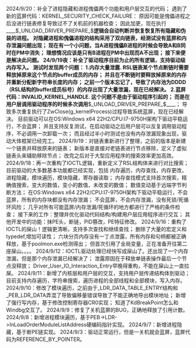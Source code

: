 2024/9/20：补全了进程隐藏和进程傀儡两个功能和用户层交互的代码；
           遇到了新的蓝屏代码：KERNEL_SECURITY_CHECK_FAILURE：
           原因可能是傀儡进程之后没进行链表修复导致过不了关机前的机器检查；
           因此加更，现在执行____$_UNLOAD_DRIVER_PREPARE_$____逻辑会自动判断并恢复恢复所有隐藏和伪装的进程。
           对隐藏进程和傀儡进程的结构采用了双向链表，经测试没有蓝屏和内存泄漏问题出现；
           现在有一个小问题，当A进程傀儡B进程的时候会导致A和B同时在PM中消失；
           理想情况应该是只有B进程在PM中出现而A不出现；
           接下来便是解决此问题。
24/9/19夜：补全了驱动程序目前为止的所有逻辑，支持驱动级内存写入。
           测试时发现两个问题：
           1.内存大量泄露.
           RSL链表某个节点断链时需要释放掉原来这个节点的buffer成员的内存；
           并且在不断链时要释放掉原来的内存并重新分配新字符串长度的内存；
           之前一个版本忘记了，导致了内存池为DDDD（RSL结构的buffer成员标号）的内存出现了大量泄漏，现在已经解决。
           2.蓝屏代码：INVALID_KERNEL_HANDLE.
           这个问题不是由于驱动程序引起的；
           而是在用户层调用驱动程序的时候多次调用____$_UNLOAD_DRIVER_PREPARE_$____；
           导致多次重复执行了ZwClose(g_kernelProcess)过程导致系统蓝屏，现在已经解决。
           目前驱动可以在OS:Windows x64 22H2/CPU:I7-9750H架构下驱动平稳运行，不会蓝屏；
           并且支持反复测试，在启动驱动之后用户层可以反复调用驱动程序，不必调用一次卸载一次；
           而且经过半小时测试也没有内存泄漏现象出现，驱动大体框架已经完工。
2024/9/19：对链表重新进行了整理，之前的版本是新建一个链表并释放原来的链表；
           新版本是直接对老链表进行节点移除，定义了虚拟链表头来辅助移除节点；
           改完之后对于大型应用程序的搜索效率更加高效。
2024/9/18：再一次重构了IOCTL逻辑，重新定义了RSL结构体来进行对比搜索；
           目前驱动的大多数基本功能都已经实现，包括
           内存遍历，内存查找，内存更改，进程隐藏，模块遍历，模块隐藏，寄存器读取；
           内存查找模式支持首次搜索，精确值搜索，变大的数值，变小的数值，未改变的数值；
           数值变动基于远端字节判断方法；
           在OS:Windows x64 22H2/CPU:I7-9750H架构下驱动平稳运行，不会蓝屏，所有的内存块都没有内存泄漏；
           不会蓝屏，不会内存泄漏，没有死锁/死循环风险；
           几乎对所有可能蓝屏/内存泄漏/死循环的地方都进行了严格的条件检查；
           接下来的工作：整理并优化驱动代码结构/构建用户层应用程序进行交互；
           其他开发中的功能：抹PE头，断链，PID篡改，PE特征修改。
2024/9/16：重构了IOCTL的屎山！逻辑更清晰，支持多次查找和继续查找；
           删除了大量的宏定义和typedef,增加可读性；
           六块分页内存没有一丁点泄露，所有内存和句柄都被正确释放，基于poolmon.exe检测得出；
           但首次引用了全局变量，正在准备开往第二座屎山。。。。
2024/9/12：IOCTL驱动处理已经快写成屎山了。还出现了一个内存泄漏，但是那个内存泄漏已经解决了；
           泄露原因在于释放单链表操作最后一个节点没释放；
           Driver_User_IO_Interaction_Entry早晚得重构，不能在屎山上一直拉屎。
2024/9/11：新增了内核层和用户层的交互，支持用户层传递结构体到驱动；
           目前支持内存遍历，字符串搜索，遍历进程的全部线程和全部模块，写入内存。
2024/9/10：修改了模块遍历，之前由于_LDR_DATA_TABLE_ENTRY结构和_PEB_LDR_DATA弄混了导致偏移量错误导致了不能正确地导出模块地址；
           新增了强行写内存，基于修改控制寄存器CR0实现；
           知道了KdBreakPoint怎么和Windbg交互了。
2024/9/9：修复了关机蓝屏的BUG，正确地释放了引用计数。
2024/9/8：新增进程模块遍历，基于PEB->LDR->InLoadOrderModuleListAddress硬编码指针实现。
2024/9/7：新增进程隐藏，基于断PE链实现。
2024/9/3：驱动正常运行，但是一关机就会蓝屏，蓝屏代码为REFERENCE_BY_POINTER。
